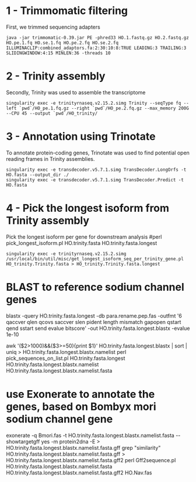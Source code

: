 # 1 - Trimmomatic filtering
First, we trimmed sequencing adapters 

```
java -jar trimmomatic-0.39.jar PE -phred33 HO.1.fastq.gz HO.2.fastq.gz HO.pe.1.fq HO.se.1.fq HO.pe.2.fq HO.se.2.fq ILLUMINACLIP:combined_adaptors.fa:2:30:10:8:TRUE LEADING:3 TRAILING:3 SLIDINGWINDOW:4:15 MINLEN:36 -threads 10
```

# 2 - Trinity assembly
Secondly, Trinity was used to assemble the transcriptome
```
singularity exec -e trinityrnaseq.v2.15.2.simg Trinity --seqType fq --left `pwd`/HO_pe.1.fq.gz --right `pwd`/HO_pe.2.fq.gz --max_memory 200G --CPU 45 --output `pwd`/HO_trinity/
```

# 3 - Annotation using Trinotate
To annotate protein-coding genes, Trinotate was used to find potential open reading frames in Trinity assemblies. 
```
singularity exec -e transdecoder.v5.7.1.simg TransDecoder.LongOrfs -t HO.fasta --output_dir ./
singularity exec -e transdecoder.v5.7.1.simg TransDecoder.Predict -t HO.fasta
```

# 4 - Pick the longest isoform from Trinity assembly
Pick the longest isoform per gene for downstream analysis
#perl pick_longest_isoform.pl HO.trinity.fasta HO.trinity.fasta.longest

```
singularity exec -e trinityrnaseq.v2.15.2.simg /usr/local/bin/util/misc/get_longest_isoform_seq_per_trinity_gene.pl HO_trinity.Trinity.fasta > HO_trinity.Trinity.fasta.longest
```

# BLAST to reference sodium channel genes
blastx -query HO.trinity.fasta.longest -db para.rename.pep.fas -outfmt '6 qaccver qlen qcovs saccver slen pident length mismatch gapopen qstart qend sstart send evalue bitscore' -out HO.trinity.fasta.longest.blastx -evalue 1e-10


awk '($2>1000)&&($3>=50){print $1}' HO.trinity.fasta.longest.blastx | sort | uniq > HO.trinity.fasta.longest.blastx.namelist
perl pick_sequences_on_list.pl HO.trinity.fasta.longest HO.trinity.fasta.longest.blastx.namelist HO.trinity.fasta.longest.blastx.namelist.fasta

# use Exonerate to annotate the genes, based on Bombyx mori sodium channel gene
exonerate -q Bmori.fas -t HO.trinity.fasta.longest.blastx.namelist.fasta --showtargetgff yes -m protein2dna -E > HO.trinity.fasta.longest.blastx.namelist.fasta.gff
grep "similarity" HO.trinity.fasta.longest.blastx.namelist.fasta.gff > HO.trinity.fasta.longest.blastx.namelist.fasta.gff2
perl Gff2sequence.pl HO.trinity.fasta.longest.blastx.namelist.fasta HO.trinity.fasta.longest.blastx.namelist.fasta.gff2 HO.Nav.fas
